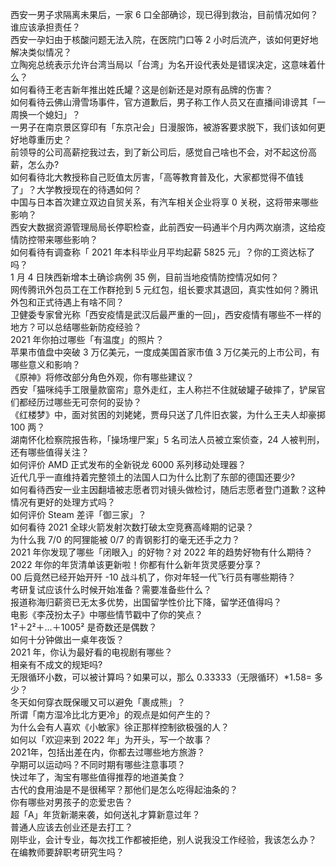 西安一男子求隔离未果后，一家 6 口全部确诊，现已得到救治，目前情况如何？谁应该承担责任？  
西安一孕妇由于核酸问题无法入院，在医院门口等 2 小时后流产，该如何更好地解决类似情况？  
立陶宛总统表示允许台湾当局以「台湾」为名开设代表处是错误决定，这意味着什么？  
如何看待王老吉新年推出姓氏罐？这是创新还是对原有品牌的伤害？  
如何看待云佛山滑雪场事件，官方道歉后，男子称工作人员又在直播间诽谤其「一周换一个媳妇」？  
一男子在南京景区穿印有「东京卍会」日漫服饰，被游客要求脱下，我们该如何更好地尊重历史？  
前领导的公司高薪挖我过去，到了新公司后，感觉自己啥也不会，对不起这份高薪，怎么办?  
如何看待北大教授称自己贬值太厉害，「高等教育普及化，大家都觉得不值钱了」？大学教授现在的待遇如何？  
中国与日本首次建立双边自贸关系，有汽车相关企业将享 0 关税，这将带来哪些影响？  
西安大数据资源管理局局长停职检查，此前西安一码通半个月内两次崩溃，这给疫情防控带来哪些影响？  
如何看待有调查称「 2021 年本科毕业月平均起薪 5825 元」？你的工资达标了吗？  
1 月 4 日陕西新增本土确诊病例 35 例，目前当地疫情防控情况如何？  
网传腾讯外包员工在工作群抢到 5 元红包，组长要求其退回，真实性如何？腾讯外包和正式待遇上有啥不同？  
卫健委专家曾光称「西安疫情是武汉后最严重的一回」，西安疫情有哪些不一样的地方？可以总结哪些新防疫经验？  
2021 年你拍过哪些「有温度」的照片？  
苹果市值盘中突破 3 万亿美元，一度成美国首家市值 3 万亿美元的上市公司，有哪些意义和影响？  
《原神》将修改部分角色外观，你有哪些建议？  
西安「猫咪纯手工限量款窗帘」意外走红，主人称拦不住就破罐子破摔了，铲屎官们都经历过哪些无可奈何的妥协？  
《红楼梦》中，面对贫困的刘姥姥，贾母只送了几件旧衣裳，为什么王夫人却豪掷 100 两？  
湖南怀化检察院报告称，「操场埋尸案」5 名司法人员被立案侦查，24 人被判刑，还有哪些值得关注？  
如何评价 AMD 正式发布的全新锐龙 6000 系列移动处理器？  
近代几乎一直维持着完整领土的法国人口为什么比割了东部的德国还要少?  
如何看待西安一业主因翻墙被志愿者罚对镜头做检讨，随后志愿者登门道歉？这种情况有更好的处理方式吗？  
如何评价 Steam 差评「御三家」？  
如何看待 2021 全球火箭发射次数打破太空竞赛高峰期的记录？  
为什么我 7/0 的阿狸能被 0/7 的青钢影打的毫无还手之力？  
2021 年你发现了哪些「闭眼入」的好物？对 2022 年的趋势好物有什么期待？  
2022 年你的年货清单该更新啦！你都有什么新年货灵感要分享？  
00 后竟然已经开始开歼 -10 战斗机了，你对年轻一代飞行员有哪些期待？  
考研复试应该什么时候开始准备？需要准备些什么？  
报道称海归薪资已无太多优势，出国留学性价比下降，留学还值得吗？  
电影《李茂扮太子》中哪些情节戳中了你的笑点？  
1²＋2²＋…＋1005² 是奇数还是偶数？  
如何十分钟做出一桌年夜饭？  
2021 年，你认为最好看的电视剧有哪些？  
相亲有不成文的规矩吗?  
无限循环小数，可以被计算吗？如果可以，那么 0.33333（无限循环）*1.58= 多少？  
冬天如何穿衣既保暖又可以避免「裹成熊」？  
所谓「南方湿冷比北方更冷」的观点是如何产生的？  
为什么会有人喜欢《小敏家》徐正那样控制欲极强的人？  
如何以「欢迎来到 2022 年」为开头，写一个故事？  
2021年，包括出差在内，你都去过哪些地方旅游？  
孕期可以运动吗？不同时期有哪些注意事项？  
快过年了，淘宝有哪些值得推荐的地道美食？  
古代的食用油是不是很稀罕？那他们是怎么吃得起油条的？  
你有哪些对男孩子的恋爱忠告？  
超「A」年货新潮来袭，如何送礼才算新意过年？  
普通人应该去创业还是去打工？  
刚毕业，会计专业，每次找工作都被拒绝，别人说我没工作经验，我该怎么办？  
在编教师要辞职考研究生吗？  
